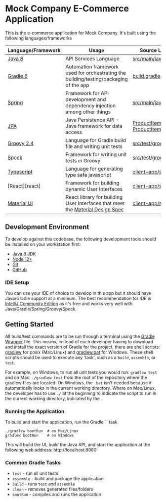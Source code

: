 # Mock Company E-Commerce Application

This is the e-commerce application for Mock Company.  It's built using the following languages/frameworks

| Language/Framework       | Usage | Source Location |
| ------------------------ | ------- | --------------- |
| [Java 8][java]           | API Services Language                                                                            | [src/main/java][main]                                                       |
| [Gradle 6][gradle]       | Automation framework used for orchestrating the building/testing/packaging of the app            | [build.gradle]()                                                            |
| [Spring][spring]         | Framework for API development and dependency injection among other things                        | [src/main/java][main]                                                       |
| [JPA][jpa]               | Java Persistence API - Java framework for data access                                            | [ProductItem][ProductItem] / [ProductItemRepository][ProductItemRepository] |
| [Groovy 2.4][groovy]     | Language for Gradle build file and writing unit tests                                            | [src/test/groovy][test]                                                     |
| [Spock][spock]           | Framework for writing unit tests in Groovy                                                       | [src/test/groovy][test]                                                     |
| [Typescript][typescript] | Language for generating type safe javascript                                                     | [client-app/src][client-app]                                                |
| [React][react]           | Framework for building dynamic User Interfaces                                                   | [client-app/src][client-app]                                                |
| [Material UI][material]  | React library for building User Interfaces that meet the [Material Design Spec][material-design] | [client-app/src][client-app]                                                |


## Development Environment

To develop against this codebase, the following development tools should be installed on your
workstation first:
 * [Java 8 JDK](https://www.oracle.com/java/technologies/javase/javase-jdk8-downloads.html)
 * [Node 12+](https://nodejs.org/en/download/)
 * [Git](https://github.com/git-guides/install-git)   
 * [GitHub](https://docs.github.com/en/github/getting-started-with-github/quickstart/set-up-git)

### IDE Setup

You can use your IDE of choice to develop in this app but it should have Java/Gradle support at
a minimum.  The best recommendation for IDE is [IntelliJ Community Edition](https://www.jetbrains.com/idea/download/) as
it's free and works very well with Java/Gradle/Spring/Groovy/Spock.

## Getting Started

All build/test commands are to be run through a terminal using the [Gradle Wrapper](https://docs.gradle.org/current/userguide/gradle_wrapper.html) file.
This means, instead of each developer having to download and install the exact version of Gradle for the project,
there are shell scripts: [gradlew]() for posix (Mac/Linux) and [gradlew.bat]() for Windows. These shell scripts should be
used to execute any 'task', such as a `build`, `assemble`, or `test`.

For example, on Windows, to run all unit tests you would run: `gradlew test` and on Mac: `./gradlew test` from the root of the repository
where the gradlew files are located. On Windows, the `.bat` isn't needed because it automatically looks in the current working directory.  Where on Mac/Linux,
the developer has to use `./` at the beginning to indicate the script to run in the current working directory, indicated by the `.`

### Running the Application

To build and start the application, run the Gradle `` task

    ./gradlew bootRun  # on Mac/Linux
    gradlew bootRun    # on Windows

This will build the UI, build the Java API, and start the application at the following 
web address: http://localhost:8080

### Common Gradle Tasks

 * `test` - run all unit tests
 * `assemble` - build and package the application
 * `build` - runs `test` and `assemble`
 * `clean` - removes generated files/folders
 * `bootRun` - compiles and runs the application

[java]: https://docs.oracle.com/javase/8/docs/api/
[gradle]: https://docs.gradle.org/6.8.1/userguide/userguide.html
[main]: ./src/main/java
[jpa]: https://www.tutorialspoint.com/jpa/index.htm
[ProductItem]: ./src/main/java/com/mockcompany/webapp/model/ProductItem.java
[ProductItemRepository]: ./src/main/java/com/mockcompany/webapp/data/ProductItemRepository.java
[test]: ./src/test/groovy
[spring]: https://spring.io/projects/spring-framework
[groovy]: https://groovy-lang.org/
[spock]: https://spockframework.org/spock/docs/2.0/index.html
[typescript]: https://www.typescriptlang.org/docs/handbook/intro.html
[client-app]: ./client-app/src
[material]: https://material-ui.com/
[material-design]: https://material.io/
